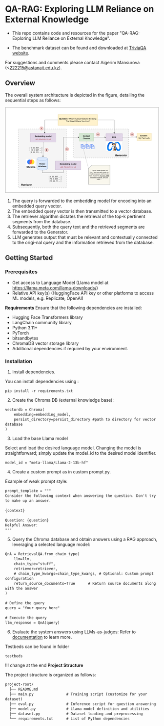 # QA-RAG: Exploring LLM Reliance on External Knowledge 

- This repo contains code and resources for the paper "QA-RAG: Exploring LLM Reliance on External Knowledge".

- The benchmark dataset can be found and downloaded at [TriviaQA website][triviaqa-website].  

For suggestions and comments please contact Aigerim Mansurova (<222215@astanait.edu.kz).



## Overview

The overall system architecture is depicted in the figure, detailing the sequential steps as follows:

![alt text](https://github.com/Tbinma/Exploring-LLM-Reliance-on-External-Knowledge/blob/main/Workflow.png?raw=true)
1.	The query is forwarded to the embedding model for encoding into an embedded query vector.
2.	The embedded query vector is then transmitted to a vector database.
3.	The retriever algorithm dictates the retrieval of the top-k pertinent segments from the database.
4.	Subsequently, both the query text and the retrieved segments are forwarded to the Generator.
5.	LLM generates output that must be relevant and contextually connected to the origi-nal query and the information retrieved from the database.


## Getting Started



### Prerequisites

- Get access to Language Model (Llama model at https://llama.meta.com/llama-downloads/)
- Relative API key(s) (HuggingFace API key or other platforms to access ML models, e.g. Replicate, OpenAI)

  
**Requirements**
Ensure that the following dependencies are installed:
- Hugging Face Transformers library
- LangChain community library
- Python 3.11+
- PyTorch
- bitsandbytes
- ChromaDB vector storage library
- Additional dependencies if required by your environment.

### Installation
1. Install dependencies.

You can install dependencies using :
```
pip install -r requirements.txt
```

2. Create the Chroma DB (external knowledge base):
```
vectordb = Chroma(
    embedding=embedding_model,
    persist_directory=persist_directory #path to directory for vector database
)
```

3. Load the base Llama model

Select and load the desired language model. Changing the model is straightforward; simply update the model_id to the desired model identifier.
```
model_id = "meta-llama/Llama-2-13b-hf"

```

4. Create a custom prompt as in custom prompt.py.

Example of weak prompt style:
```
prompt_template = """
Consider the following context when answering the question. Don't try to make up an answer.

{context}

Question: {question}
Helpful Answer:
"""
```

5. Query the Chroma database and obtain answers using a RAG approach, leveraging a selected language model:
```
QnA = RetrievalQA.from_chain_type(
    llm=llm,                          
    chain_type="stuff",               
    retriever=retriever,              
    # chain_type_kwargs=chain_type_kwargs, # Optional: Custom prompt configuration
    return_source_documents=True      # Return source documents along with the answer
)

# Define the query
query = "Your query here"

# Execute the query
llm_response = QnA(query)
```
6.  Evaluate the system answers using LLMs-as-judges:
Refer to [documentation](https://github.com/explodinggradients/ragas)  to learn more.

Testbeds can be found in folder
```
testbeds
```


 
!!! change at the end
**Project Structure**

The project structure is organized as follows:

```
project-root/
  ├── README.md
  ├── main.py               # Training script (customize for your dataset)
  ├── eval.py               # Inference script for question answering
  ├── model.py              # Llama model definition and utilities
  ├── dataset.py            # Dataset loading and preprocessing
  └── requirements.txt      # List of Python dependencies
```



[triviaqa-website]: http://nlp.cs.washington.edu/triviaqa/

